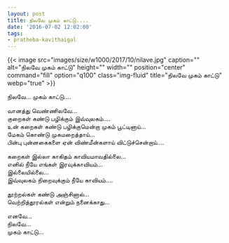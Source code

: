 ```yaml
---
layout: post
title: நிலவே முகம் காட்டு....
date: '2016-07-02 12:02:00'
tags:
- pratheba-kavithaigal
---
```


{{< image src="images/size/w1000/2017/10/nilave.jpg" caption="" alt="நிலவே முகம் காட்டு" height="" width="" position="center" command="fill" option="q100" class="img-fluid" title="நிலவே முகம் காட்டு"  webp="true"  >}}

நிலவே… முகம் காட்டு….

வானத்து வெண்ணிலவே…  
குறைகள் கண்டு பழிக்கும் இவ்வுலகம்….  
உன் கறைகள் கண்டு பழிக்குமென்றா முகம் பூட்டினாய்…  
மேகம் கொண்டு முகமறைத்தாய்…  
பின்பு புன்னகைகளை ஏன் விண்மீன்களாய் விட்டுச்சென்றாய்….  

கறைகள் இல்லா காகிதம் காவியமாவதில்லை…  
எனில் நீயே எங்கள் இரவுக்காவியம்…  
இல்லையில்லை…  
இவ்வுலகம் நிறைவுக்கும் நீயே காவியம்….  

தூற்றல்கள் கண்டு அஞ்சினால்…  
வெற்றித்தூரல்கள் என்றும் நனைக்காது…  

எனவே…  
நிலவே…  
முகம் காட்டு…